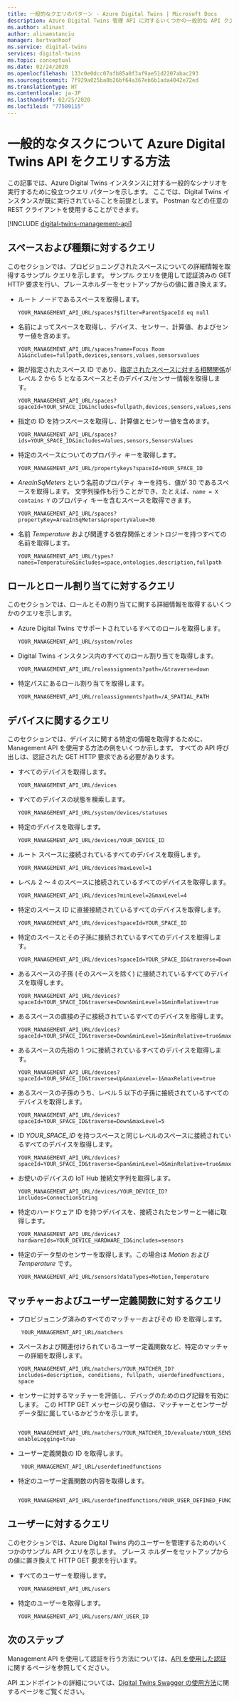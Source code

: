 ```yaml
---
title: 一般的なクエリのパターン - Azure Digital Twins | Microsoft Docs
description: Azure Digital Twins 管理 API に対するいくつかの一般的な API クエリ実行パターンについて説明します。
ms.author: alinast
author: alinamstanciu
manager: bertvanhoof
ms.service: digital-twins
services: digital-twins
ms.topic: conceptual
ms.date: 02/24/2020
ms.openlocfilehash: 133c0e0dcc07afb85a0f3af9ae51d2207abac293
ms.sourcegitcommit: 7f929a025ba0b26bf64a367eb6b1ada4042e72ed
ms.translationtype: HT
ms.contentlocale: ja-JP
ms.lasthandoff: 02/25/2020
ms.locfileid: "77589115"
---
```

# <a name="how-to-query-azure-digital-twins-apis-for-common-tasks"></a>一般的なタスクについて Azure Digital Twins API をクエリする方法

この記事では、Azure Digital Twins インスタンスに対する一般的なシナリオを実行するために役立つクエリ パターンを示します。 ここでは、Digital Twins インスタンスが既に実行されていることを前提とします。 Postman などの任意の REST クライアントを使用することができます。 

[!INCLUDE [digital-twins-management-api](../../includes/digital-twins-management-api.md)]


## <a name="queries-for-spaces-and-types"></a>スペースおよび種類に対するクエリ

このセクションでは、プロビジョニングされたスペースについての詳細情報を取得するサンプル クエリを示します。 サンプル クエリを使用して認証済みの GET HTTP 要求を行い、プレースホルダーをセットアップからの値に置き換えます。 

- ルート ノードであるスペースを取得します。

    ```plaintext
    YOUR_MANAGEMENT_API_URL/spaces?$filter=ParentSpaceId eq null
    ```

- 名前によってスペースを取得し、デバイス、センサー、計算値、およびセンサー値を含めます。 

    ```plaintext
    YOUR_MANAGEMENT_API_URL/spaces?name=Focus Room A1&includes=fullpath,devices,sensors,values,sensorsvalues
    ```

- 親が指定されたスペース ID であり、[指定されたスペースに対する相関関係](how-to-navigate-apis.md#api-navigation)がレベル 2 から 5 となるスペースとそのデバイス/センサー情報を取得します。 

    ```plaintext
    YOUR_MANAGEMENT_API_URL/spaces?spaceId=YOUR_SPACE_ID&includes=fullpath,devices,sensors,values,sensorsvalues&traverse=Down&minLevel=1&minRelative=true&maxLevel=5&maxRelative=true
    ```

- 指定の ID を持つスペースを取得し、計算値とセンサー値を含めます。

    ```plaintext
    YOUR_MANAGEMENT_API_URL/spaces?ids=YOUR_SPACE_ID&includes=Values,sensors,SensorsValues
    ```

- 特定のスペースについてのプロパティ キーを取得します。

    ```plaintext
    YOUR_MANAGEMENT_API_URL/propertykeys?spaceId=YOUR_SPACE_ID
    ```

- *AreaInSqMeters* という名前のプロパティ キーを持ち、値が 30 であるスペースを取得します。 文字列操作も行うことができ、たとえば、`name = X contains Y` のプロパティ キーを含むスペースを取得できます。

    ```plaintext
    YOUR_MANAGEMENT_API_URL/spaces?propertyKey=AreaInSqMeters&propertyValue=30
    ```

- 名前 *Temperature* および関連する依存関係とオントロジーを持つすべての名前を取得します。

    ```plaintext
    YOUR_MANAGEMENT_API_URL/types?names=Temperature&includes=space,ontologies,description,fullpath
    ```


## <a name="queries-for-roles-and-role-assignments"></a>ロールとロール割り当てに対するクエリ

このセクションでは、ロールとその割り当てに関する詳細情報を取得するいくつかのクエリを示します。 

- Azure Digital Twins でサポートされているすべてのロールを取得します。

    ```plaintext
    YOUR_MANAGEMENT_API_URL/system/roles
    ```

- Digital Twins インスタンス内のすべてのロール割り当てを取得します。 

    ```plaintext
    YOUR_MANAGEMENT_API_URL/roleassignments?path=/&traverse=down
    ```

- 特定パスにあるロール割り当てを取得します。

    ```plaintext
    YOUR_MANAGEMENT_API_URL/roleassignments?path=/A_SPATIAL_PATH
    ```

## <a name="queries-for-devices"></a>デバイスに関するクエリ

このセクションでは、デバイスに関する特定の情報を取得するために、Management API を使用する方法の例をいくつか示します。 すべての API 呼び出しは、認証された GET HTTP 要求である必要があります。

- すべてのデバイスを取得します。

    ```plaintext
    YOUR_MANAGEMENT_API_URL/devices
    ```

- すべてのデバイスの状態を検索します。

    ```plaintext
    YOUR_MANAGEMENT_API_URL/system/devices/statuses
    ```

- 特定のデバイスを取得します。

    ```plaintext
    YOUR_MANAGEMENT_API_URL/devices/YOUR_DEVICE_ID
    ```

- ルート スペースに接続されているすべてのデバイスを取得します。

    ```plaintext
    YOUR_MANAGEMENT_API_URL/devices?maxLevel=1
    ```

- レベル 2 ～ 4 のスペースに接続されているすべてのデバイスを取得します。

    ```plaintext
    YOUR_MANAGEMENT_API_URL/devices?minLevel=2&maxLevel=4
    ```

- 特定のスペース ID に直接接続されているすべてのデバイスを取得します。

    ```plaintext
    YOUR_MANAGEMENT_API_URL/devices?spaceId=YOUR_SPACE_ID
    ```

- 特定のスペースとその子孫に接続されているすべてのデバイスを取得します。

    ```plaintext
    YOUR_MANAGEMENT_API_URL/devices?spaceId=YOUR_SPACE_ID&traverse=Down
    ```

- あるスペースの子孫 (そのスペースを除く) に接続されているすべてのデバイスを取得します。

    ```plaintext
    YOUR_MANAGEMENT_API_URL/devices?spaceId=YOUR_SPACE_ID&traverse=Down&minLevel=1&minRelative=true
    ```

- あるスペースの直接の子に接続されているすべてのデバイスを取得します。

    ```plaintext
    YOUR_MANAGEMENT_API_URL/devices?spaceId=YOUR_SPACE_ID&traverse=Down&minLevel=1&minRelative=true&maxLevel=1&maxRelative=true
    ```

- あるスペースの先祖の 1 つに接続されているすべてのデバイスを取得します。

    ```plaintext
    YOUR_MANAGEMENT_API_URL/devices?spaceId=YOUR_SPACE_ID&traverse=Up&maxLevel=-1&maxRelative=true
    ```

- あるスペースの子孫のうち、レベル 5 以下の子孫に接続されているすべてのデバイスを取得します。

    ```plaintext
    YOUR_MANAGEMENT_API_URL/devices?spaceId=YOUR_SPACE_ID&traverse=Down&maxLevel=5
    ```

- ID *YOUR_SPACE_ID* を持つスペースと同じレベルのスペースに接続されているすべてのデバイスを取得します。

    ```plaintext
    YOUR_MANAGEMENT_API_URL/devices?spaceId=YOUR_SPACE_ID&traverse=Span&minLevel=0&minRelative=true&maxLevel=0&maxRelative=true
    ```

- お使いのデバイスの IoT Hub 接続文字列を取得します。

    ```plaintext
    YOUR_MANAGEMENT_API_URL/devices/YOUR_DEVICE_ID?includes=ConnectionString
    ```

- 特定のハードウェア ID を持つデバイスを、接続されたセンサーと一緒に取得します。

    ```plaintext
    YOUR_MANAGEMENT_API_URL/devices?hardwareIds=YOUR_DEVICE_HARDWARE_ID&includes=sensors
    ```

- 特定のデータ型のセンサーを取得します。この場合は *Motion* および *Temperature* です。

    ```plaintext
    YOUR_MANAGEMENT_API_URL/sensors?dataTypes=Motion,Temperature
    ```

## <a name="queries-for-matchers-and-user-defined-functions"></a>マッチャーおよびユーザー定義関数に対するクエリ 

- プロビジョニング済みのすべてのマッチャーおよびその ID を取得します。

   ```plaintext
    YOUR_MANAGEMENT_API_URL/matchers
    ```

- スペースおよび関連付けられているユーザー定義関数など、特定のマッチャーの詳細を取得します。

    ```plaintext
    YOUR_MANAGEMENT_API_URL/matchers/YOUR_MATCHER_ID?includes=description, conditions, fullpath, userdefinedfunctions, space
    ```

- センサーに対するマッチャーを評価し、デバッグのためのログ記録を有効にします。 この HTTP GET メッセージの戻り値は、マッチャーとセンサーがデータ型に属しているかどうかを示します。 

   ```plaintext
    YOUR_MANAGEMENT_API_URL/matchers/YOUR_MATCHER_ID/evaluate/YOUR_SENSOR_ID?enableLogging=true
    ```

- ユーザー定義関数の ID を取得します。 

   ```plaintext
    YOUR_MANAGEMENT_API_URL/userdefinedfunctions
    ```

- 特定のユーザー定義関数の内容を取得します。 

   ```plaintext
    YOUR_MANAGEMENT_API_URL/userdefinedfunctions/YOUR_USER_DEFINED_FUNCTION_ID/contents
    ```


## <a name="queries-for-users"></a>ユーザーに対するクエリ

このセクションでは、Azure Digital Twins 内のユーザーを管理するためのいくつかのサンプル API クエリを示します。 プレース ホルダーをセットアップからの値に置き換えて HTTP GET 要求を行います。 

- すべてのユーザーを取得します。 

    ```plaintext
    YOUR_MANAGEMENT_API_URL/users
    ```

- 特定のユーザーを取得します。

    ```plaintext
    YOUR_MANAGEMENT_API_URL/users/ANY_USER_ID
    ```

## <a name="next-steps"></a>次のステップ

Management API を使用して認証を行う方法については、[API を使用した認証](./security-authenticating-apis.md)に関するページを参照してください。

API エンドポイントの詳細については、[Digital Twins Swagger の使用方法](./how-to-use-swagger.md)に関するページをご覧ください。
